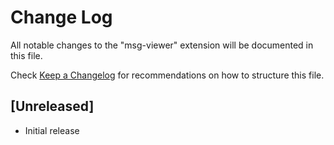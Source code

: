 # Change Log

All notable changes to the "msg-viewer" extension will be documented in this file.

Check [Keep a Changelog](http://keepachangelog.com/) for recommendations on how to structure this file.

## [Unreleased]

- Initial release